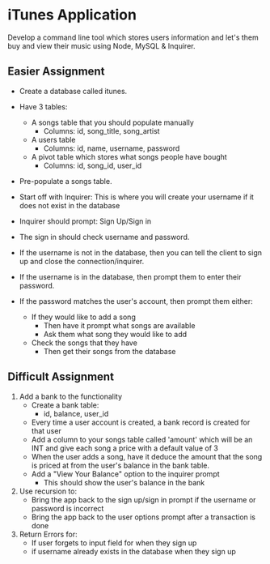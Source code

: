 # iTunes Application

Develop a command line tool which stores users information and let's them buy and view their music using Node, MySQL & Inquirer.

## Easier Assignment
* Create a database called itunes.

* Have 3 tables:
	* A songs table that you should populate manually
		* Columns: id, song_title, song_artist
	* A users table
		* Columns: id, name, username, password
	* A pivot table which stores what songs people have bought
		* Columns: id, song_id, user_id
* Pre-populate a songs table.
* Start off with Inquirer: This is where you will create your username if it does not exist in the database
* Inquirer should prompt: Sign Up/Sign in
* The sign in should check username and password.
* If the username is not in the database, then you can tell the client to sign up and close the connection/inquirer.
* If the username is in the database, then prompt them to enter their password.
* If the password matches the user's account, then prompt them either:
	* If they would like to add a song
		* Then have it prompt what songs are available
	  * Ask them what song they would like to add
	* Check the songs that they have
		* Then get their songs from the database

## Difficult Assignment
1. Add a bank to the functionality
	* Create a bank table:
		* id, balance, user_id
	* Every time a user account is created, a bank record is created for that user
	* Add a column to your songs table called 'amount' which will be an INT and give each song a price with a default value of 3
	* When the user adds a song, have it deduce the amount that the song is priced at from the user's balance in the bank table.
	* Add a "View Your Balance" option to the inquirer prompt
		* This should show the user's balance in the bank
2. Use recursion to:
	* Bring the app back to the sign up/sign in prompt if the username or password is incorrect
	* Bring the app back to the user options prompt after a transaction is done
3. Return Errors for:
	* If user forgets to input field for when they sign up
	* if username already exists in the database when they sign up
